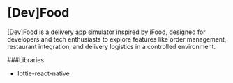 # [Dev]Food
[Dev]Food is a delivery app simulator inspired by iFood, designed for developers and tech enthusiasts to explore features like order management, restaurant integration, and delivery logistics in a controlled environment.

###Libraries
- lottie-react-native
